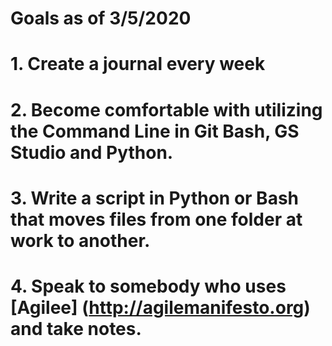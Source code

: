 # Goals as of 3/5/2020

# 1. Create a journal every week
# 2. Become comfortable with utilizing the Command Line in Git Bash, GS Studio and Python.
# 3. Write a script in Python or Bash that moves files from one folder at work to another.
# 4.  Speak to somebody who uses [Agilee] (http://agilemanifesto.org) and take notes.
